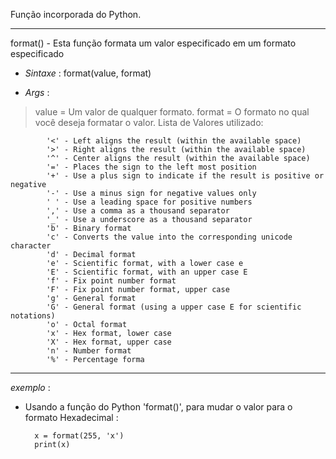 Função incorporada do Python.

---

format() - Esta função formata um valor especificado em um formato especificado 



- _Sintaxe_ : format(value, format)

- _Args_ : 

> value = Um valor de qualquer formato.
> format = O formato no qual você deseja formatar o valor. 
Lista de Valores utilizado:

			'<' - Left aligns the result (within the available space)
			'>' - Right aligns the result (within the available space)
			'^' - Center aligns the result (within the available space)
			'=' - Places the sign to the left most position
			'+' - Use a plus sign to indicate if the result is positive or negative
			'-' - Use a minus sign for negative values only
			' ' - Use a leading space for positive numbers
			',' - Use a comma as a thousand separator
			'_' - Use a underscore as a thousand separator
			'b' - Binary format
			'c' - Converts the value into the corresponding unicode character
			'd' - Decimal format
			'e' - Scientific format, with a lower case e
			'E' - Scientific format, with an upper case E
			'f' - Fix point number format
			'F' - Fix point number format, upper case
			'g' - General format
			'G' - General format (using a upper case E for scientific notations)
			'o' - Octal format
			'x' - Hex format, lower case
			'X' - Hex format, upper case
			'n' - Number format
			'%' - Percentage forma

---


*exemplo* :

- Usando a função do Python 'format()', para mudar o valor para o formato Hexadecimal :

		x = format(255, 'x')
		print(x)
